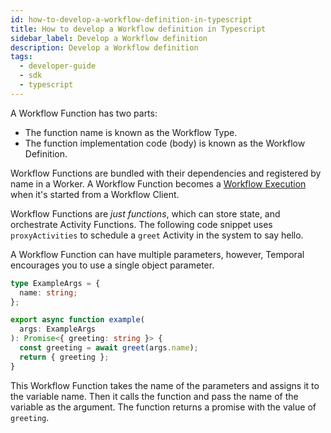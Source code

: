 ```yaml
---
id: how-to-develop-a-workflow-definition-in-typescript
title: How to develop a Workflow definition in Typescript
sidebar_label: Develop a Workflow definition
description: Develop a Workflow definition
tags:
  - developer-guide
  - sdk
  - typescript
---
```


A Workflow Function has two parts:

- The function name is known as the Workflow Type.
- The function implementation code (body) is known as the Workflow Definition.

Workflow Functions are bundled with their dependencies and registered by name in a Worker. A Workflow Function becomes a [Workflow Execution](/docs/concepts/what-is-a-workflow-execution) when it's started from a Workflow Client.

Workflow Functions are _just functions_, which can store state, and orchestrate Activity Functions.
The following code snippet uses `proxyActivities` to schedule a `greet` Activity in the system to say hello.

A Workflow Function can have multiple parameters, however, Temporal encourages you to use a single object parameter.

```typescript
type ExampleArgs = {
  name: string;
};

export async function example(
  args: ExampleArgs
): Promise<{ greeting: string }> {
  const greeting = await greet(args.name);
  return { greeting };
}
```

This Workflow Function takes the name of the parameters and assigns it to the variable name. Then it calls the function and pass the name of the variable as the argument. The function returns a promise with the value of `greeting`.
